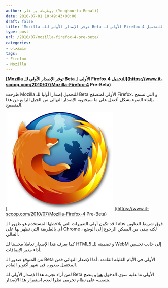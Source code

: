 ```yaml
---
author: يوغرطة بن علي (Youghourta Benali)
date: 2010-07-01 10:49:43+00:00
draft: false
title: 'Mozilla توفر الإصدار الأولي للـ Beta الأولى لـ Firefox 4 للتحميل  '
type: post
url: /2010/07/mozilla-firefox-4-pre-beta/
categories:
- متصفحات
tags:
- Firefox
- Mozilla
---
```


**[Mozilla توفر الإصدار الأولي للـ Beta الأولى لـ Firefox 4 للتحميل](https://www.it-scoop.com/2010/07/Mozilla-Firefox-4 Pre-Beta)**




طرحت Mozilla للتحميل إصدارا أوليا للـ Beta الأولى لمتصفح Firefox، و التي تسمح بإلقاء الضوء بشكل أفضل على ما سيحتويه الإصدار النهائي من الجيل الرابع من هذا المتصفح.




[![](firefox_logo_3025.jpg)
](https://www.it-scoop.com/2010/07/Mozilla-Firefox-4 Pre-Beta)


قد تكون أولى التغييرات التي يلاحظها المستخدم هو ظهور الـ Tabs فوق شريط العناوين أي بالطريقة التي تظهر بها على Chrome ، لكنه يبقى من الممكن الرجوع إلى الوضع الحالي.

كما يعرف هذا الإصدار تعاملا محسنا للـ HTML5 و تضمينه للـ WebM إلى جانب تحسين أداء مدير الإضافات.

من المتوقع صدور الـ Beta الأولى في الأيام القليلة القادمة، أما الإصدار النهائي فمن المحتمل صدوره في شهر أكتوبر القادم.

لمن أراد تجربة هذا الإصدار الأولي للـ Beta الأولى ما عليه سوى الدخول [هنا](http://nightly.mozilla.org/) و ينصح بتنصيبه على نظام تجريبي نظرا لعدم استقرار هذا الإصدار.
